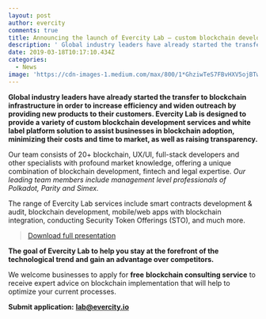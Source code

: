 ```yaml
---
layout: post
author: evercity
comments: true
title: Announcing the launch of Evercity Lab — custom blockchain development studio
description: ' Global industry leaders have already started the transfer to blockchain infrastructure in order to increase efficiency and widen outreach by providing new products to their customers. Evercity Lab is designed to provide a variety of custom blockchain development services and white label platform solution to assist businesses in blockchain adoption, minimizing their costs and time to market, as well as raising transparency.'
date: 2019-03-18T10:17:10.434Z
categories:
  - News
image: 'https://cdn-images-1.medium.com/max/800/1*GhziwTeS7FBvHXV5ojBTwA.png'
---
```


**Global industry leaders have already started the transfer to blockchain infrastructure in order to increase efficiency and widen outreach by providing new products to their customers. Evercity Lab is designed to provide a variety of custom blockchain development services and white label platform solution to assist businesses in blockchain adoption, minimizing their costs and time to market, as well as raising transparency.**

Our team consists of 20+ blockchain, UX/UI, full-stack developers and other specialists with profound market knowledge, offering a unique combination of blockchain development, fintech and legal expertise. _Our leading team members include management level professionals of Polkadot, Parity and Simex._

The range of Evercity Lab services include smart contracts development &amp; audit, blockchain development, mobile/web apps with blockchain integration, conducting Security Token Offerings (STO), and much more.
> [Download full presentation](https://drive.google.com/a/evercity.io/file/d/1ErB7pavDjtgXbtpNSJfRrfsUdLxiN3m5/view?usp=sharing)

**The goal of Evercity Lab to help you stay at the forefront of the technological trend and gain an advantage over competitors.**

We welcome businesses to apply for **free** **blockchain consulting service** to receive expert advice on blockchain implementation that will help to optimize your current processes.

**Submit application:** [**lab@evercity.io**](mailto:lab@evercity.io)

